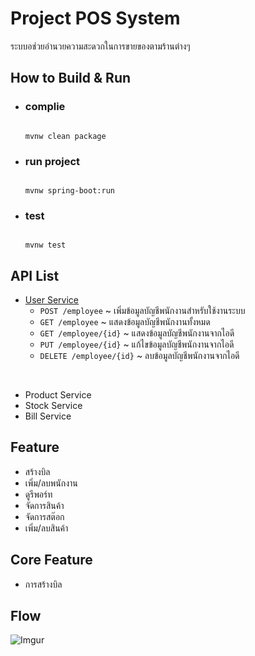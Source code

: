 # Project POS System
ระบบอช่วยอำนวยความสะดวกในการขายของตามร้านต่างๆ

## How to Build & Run
- ### complie 
   ```
   
   mvnw clean package
   
   ```

- ### run project 
   ```
   
   mvnw spring-boot:run
   
   ```

- ### test
   ```
   
   mvnw test
   
   ```
   
   
## API List
- [User Service](https://github.com/sumrid/soa2019_group7/tree/master/src/main/java/com/example/pos/api/user)
   - ```POST /employee``` ~ เพิ่มข้อมูลบัญชีพนักงานสำหรับใช้งานระบบ<br>
   - ```GET /employee``` ~ แสดงข้อมูลบัญชีพนักงานทั้งหมด<br>
   - ```GET /employee/{id}``` ~ แสดงข้อมูลบัญชีพนักงานจากไอดี<br>
   - ```PUT /employee/{id}``` ~ แก้ไขข้อมูลบัญชีพนักงานจากไอดี<br>
   - ```DELETE /employee/{id}``` ~ ลบข้อมูลบัญชีพนักงานจากไอดี<br>
<br>

- Product Service
- Stock Service
- Bill Service

## Feature
-	สร้างบิล
-	เพิ่ม/ลบพนักงาน
-	ดูรีพอร์ท
-	จัดการสินค้า
-	จัดการสต๊อก
-	เพิ่ม/ลบสินค้า
## Core Feature
-	การสร้างบิล

## Flow
![Imgur](https://i.imgur.com/ta07pOC.png)
